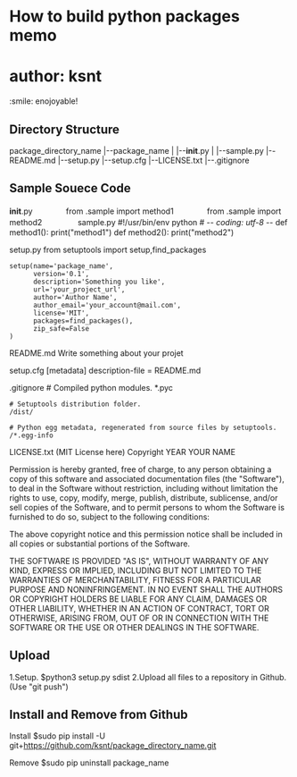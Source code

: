 # How to build python packages memo
# author: ksnt

\:smile: enojoyable!

## Directory Structure

package_directory_name
|--package_name
|  |--__init__.py
|  |--sample.py
|--README.md
|--setup.py
|--setup.cfg
|--LICENSE.txt
|--.gitignore

## Sample Souece Code

__init__.py
　　　　from .sample import method1
　　　　from .sample import method2
　　　　
sample.py
    #!/usr/bin/env python
    # -*- coding: utf-8 -*-
    def method1():
        print("method1")
    def method2():
        print("method2")
    
setup.py
    from setuptools import setup,find_packages

    setup(name='package_name',
          version='0.1',
          description='Something you like',
          url='your_project_url',
          author='Author Name',
          author_email='your_account@mail.com',
          license='MIT',
          packages=find_packages(),
          zip_safe=False       
    )

README.md
    Write something about your projet
    
setup.cfg
    [metadata]
    description-file = README.md
    
.gitignore
    # Compiled python modules.
    *.pyc

    # Setuptools distribution folder.
    /dist/

    # Python egg metadata, regenerated from source files by setuptools.
    /*.egg-info


LICENSE.txt (MIT License here)
    Copyright YEAR YOUR NAME

Permission is hereby granted, free of charge, to any person obtaining a copy of this software and associated documentation files (the "Software"), to deal in the Software without restriction, including without limitation the rights to use, copy, modify, merge, publish, distribute, sublicense, and/or sell copies of the Software, and to permit persons to whom the Software is furnished to do so, subject to the following conditions:

The above copyright notice and this permission notice shall be included in all copies or substantial portions of the Software.

THE SOFTWARE IS PROVIDED "AS IS", WITHOUT WARRANTY OF ANY KIND, EXPRESS OR IMPLIED, INCLUDING BUT NOT LIMITED TO THE WARRANTIES OF MERCHANTABILITY, FITNESS FOR A PARTICULAR PURPOSE AND NONINFRINGEMENT. IN NO EVENT SHALL THE AUTHORS OR COPYRIGHT HOLDERS BE LIABLE FOR ANY CLAIM, DAMAGES OR OTHER LIABILITY, WHETHER IN AN ACTION OF CONTRACT, TORT OR OTHERWISE, ARISING FROM, OUT OF OR IN CONNECTION WITH THE SOFTWARE OR THE USE OR OTHER DEALINGS IN THE SOFTWARE.


## Upload

1.Setup.
    $python3 setup.py sdist
2.Upload all files to a repository in Github. (Use "git push")


## Install and Remove from Github

Install
$sudo pip install -U git+https://github.com/ksnt/package_directory_name.git

Remove
$sudo pip uninstall package_name

